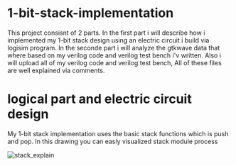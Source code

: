 # 1-bit-stack-implementation

This project consisnt of 2 parts. 
In the first part i will describe how i implemented my 1-bit stack design using an electric circuit i build via logisim program.
In the seconde part i will analyze the gtkwave data that where based on my verilog code and verilog test bench i'v written.
Also i will upload all of my verilog code and verilog test bench, All of these files are well explained via comments.

# logical part and electric circuit design
My 1-bit stack implementation uses the basic stack functions which is push and pop. 
In this drawing you can easly visualized stack module process 

![stack_explain](https://user-images.githubusercontent.com/43711624/135645239-aa94e552-c12f-4adb-81f3-e2b93b84e2d1.png)
